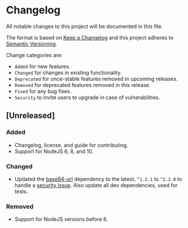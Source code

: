 # Changelog

All notable changes to this project will be documented in this file.

The format is based on [Keep a Changelog](http://keepachangelog.com/en/1.0.0/)
and this project adheres to [Semantic Versioning](http://semver.org/spec/v2.0.0.html).

Change categories are:

* `Added` for new features.
* `Changed` for changes in existing functionality.
* `Deprecated` for once-stable features removed in upcoming releases.
* `Removed` for deprecated features removed in this release.
* `Fixed` for any bug fixes.
* `Security` to invite users to upgrade in case of vulnerabilities.

## [Unreleased]

### Added
- Changelog, license, and guide for contributing.
- Support for NodeJS 6, 8, and 10.

### Changed
- Updated the [base64-url](https://github.com/joaquimserafim/base64-url)
  dependency to the latest, `^1.2.1` to `^2.2.0` to handle a
  [security issue](https://nodesecurity.io/advisories/660). Also
  update all dev dependencies, used for tests.

### Removed
- Support for NodeJS versions before 6.
